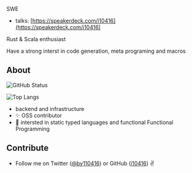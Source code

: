 
SWE

- talks: [https://speakerdeck.com/i10416](https://speakerdeck.com/i10416)

Rust & Scala enthusiast

Have a strong interst in code generation, meta programing and macros


## About

![GitHub Status](https://github-readme-stats.vercel.app/api?username=i10416&count_private=true&show_icons=true&theme=dracula)


![Top Langs](https://github-readme-stats.vercel.app/api/top-langs/?username=i10416&count_private=true&hide=jupyter%20notebook,html,javascript&layout=compact&theme=dracula)

- backend and infrastructure
- ✨ OSS contributor
- 👀 intersted in static typed languages and functional Functional Programming


## Contribute
- Follow me on Twitter ([@by110416](https://twitter.com/by110416)) or GitHub ([i10416](https://github.com/i10416)) ✌️
